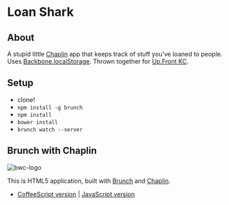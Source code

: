 # Loan Shark
## About
A stupid little [Chaplin](http://chaplinjs.org) app that keeps track of stuff you've loaned to people. Uses [Backbone.localStorage](https://github.com/jeromegn/Backbone.localStorage). Thrown together for [Up.Front KC](http://www.meetup.com/upfront/events/156267692/).

## Setup
* clone!
* `npm install -g brunch`
* `npm install`
* `bower install`
* `brunch watch --server`

## Brunch with Chaplin
![bwc-logo](http://brunch.io/images/svg/brunch.svg)

This is HTML5 application, built with
[Brunch](http://brunch.io) and [Chaplin](http://chaplinjs.org).

* [CoffeeScript version](https://github.com/paulmillr/brunch-with-chaplin) | [JavaScript version](https://github.com/paulmillr/brunch-with-chaplin-js)
